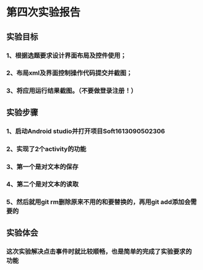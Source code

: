 # 第四次实验报告
## 实验目标
### 1、根据选题要求设计界面布局及控件使用；
### 2、布局xml及界面控制操作代码提交并截图；
### 3、将应用运行结果截图。（不要做登录注册！）
## 实验步骤
### 1、启动Android studio并打开项目Soft1613090502306
### 2、实现了2个activity的功能
### 3、第一个是对文本的保存
### 4、第二个是对文本的读取
### 5、然后就用git rm删除原来不用的和要替换的，再用git add添加会需要的
## 实验体会
### 这次实验解决点击事件时就比较顺畅，也是简单的完成了实验要求的功能
